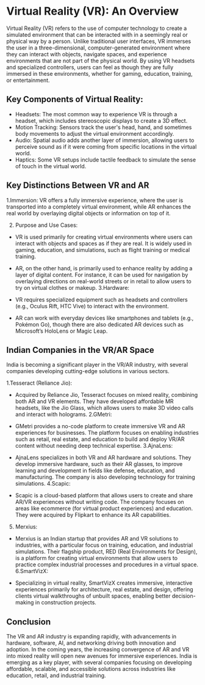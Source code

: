 # Virtual Reality (VR): An Overview

Virtual Reality (VR) refers to the use of computer technology to create a simulated environment that can be interacted with in a seemingly real or physical way by a person. Unlike traditional user interfaces, VR immerses the user in a three-dimensional, computer-generated environment where they can interact with objects, navigate spaces, and experience environments that are not part of the physical world. By using VR headsets and specialized controllers, users can feel as though they are fully immersed in these environments, whether for gaming, education, training, or entertainment.

## Key Components of Virtual Reality:

* Headsets: The most common way to experience VR is through a headset, which includes stereoscopic displays to create a 3D effect.
* Motion Tracking: Sensors track the user's head, hand, and sometimes body movements to adjust the virtual environment accordingly.
* Audio: Spatial audio adds another layer of immersion, allowing users to perceive sound as if it were coming from specific locations in the virtual world.
* Haptics: Some VR setups include tactile feedback to simulate the sense of touch in the virtual world.

## Key Distinctions Between VR and AR
1.Immersion: VR offers a fully immersive experience, where the user is transported into a completely virtual environment, while AR enhances the real world by overlaying digital objects or information on top of it.

2. Purpose and Use Cases:

* VR is used primarily for creating virtual environments where users can interact with objects and spaces as if they are real. It is widely used in gaming, education, and simulations, such as flight training or medical training.
* AR, on the other hand, is primarily used to enhance reality by adding a layer of digital content. For instance, it can be used for navigation by overlaying directions on real-world streets or in retail to allow users to try on virtual clothes or makeup.
3.Hardware:

* VR requires specialized equipment such as headsets and controllers (e.g., Oculus Rift, HTC Vive) to interact with the environment.
* AR can work with everyday devices like smartphones and tablets (e.g., Pokémon Go), though there are also dedicated AR devices such as Microsoft’s HoloLens or Magic Leap.  


## Indian Companies in the VR/AR Space
India is becoming a significant player in the VR/AR industry, with several companies developing cutting-edge solutions in various sectors.

1.Tesseract (Reliance Jio):

* Acquired by Reliance Jio, Tesseract focuses on mixed reality, combining both AR and VR elements. They have developed affordable MR headsets, like the Jio Glass, which allows users to make 3D video calls and interact with holograms.
2.GMetri:

* GMetri provides a no-code platform to create immersive VR and AR experiences for businesses. The platform focuses on enabling industries such as retail, real estate, and education to build and deploy VR/AR content without needing deep technical expertise.
3.AjnaLens:

* AjnaLens specializes in both VR and AR hardware and solutions. They develop immersive hardware, such as their AR glasses, to improve learning and development in fields like defense, education, and manufacturing. The company is also developing technology for training simulations.
4.Scapic:

* Scapic is a cloud-based platform that allows users to create and share AR/VR experiences without writing code. The company focuses on areas like ecommerce (for virtual product experiences) and education. They were acquired by Flipkart to enhance its AR capabilities.
5. Merxius:

* Merxius is an Indian startup that provides AR and VR solutions to industries, with a particular focus on training, education, and industrial simulations. Their flagship product, RED (Real Environments for Design), is a platform for creating virtual environments that allow users to practice complex industrial processes and procedures in a virtual space.
6.SmartVizX:

* Specializing in virtual reality, SmartVizX creates immersive, interactive experiences primarily for architecture, real estate, and design, offering clients virtual walkthroughs of unbuilt spaces, enabling better decision-making in construction projects.

## Conclusion
The VR and AR industry is expanding rapidly, with advancements in hardware, software, AI, and networking driving both innovation and adoption. In the coming years, the increasing convergence of AR and VR into mixed reality will open new avenues for immersive experiences. India is emerging as a key player, with several companies focusing on developing affordable, scalable, and accessible solutions across industries like education, retail, and industrial training.








